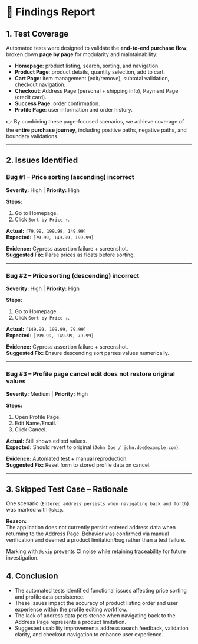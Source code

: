 # 📝 Findings Report  

## 1. Test Coverage  
Automated tests were designed to validate the **end-to-end purchase flow**, broken down **page by page** for modularity and maintainability:  

- **Homepage**: product listing, search, sorting, and navigation.  
- **Product Page**: product details, quantity selection, add to cart.  
- **Cart Page**: item management (edit/remove), subtotal validation, checkout navigation.  
- **Checkout**: Address Page (personal + shipping info), Payment Page (credit card).  
- **Success Page**: order confirmation.  
- **Profile Page**: user information and order history.  

👉 By combining these page-focused scenarios, we achieve coverage of the **entire purchase journey**, including positive paths, negative paths, and boundary validations.  

---

## 2. Issues Identified  

### Bug #1 – Price sorting (ascending) incorrect  
**Severity:** High | **Priority:** High  

**Steps:**  
1. Go to Homepage.  
2. Click `Sort by Price ↑`.  

**Actual:** `[79.99, 199.99, 149.99]`  
**Expected:** `[79.99, 149.99, 199.99]`  

**Evidence:** Cypress assertion failure + screenshot.  
**Suggested Fix:** Parse prices as floats before sorting.  

---

### Bug #2 – Price sorting (descending) incorrect  
**Severity:** High | **Priority:** High  

**Steps:**  
1. Go to Homepage.  
2. Click `Sort by Price ↓`.  

**Actual:** `[149.99, 199.99, 79.99]`  
**Expected:** `[199.99, 149.99, 79.99]`  

**Evidence:** Cypress assertion failure + screenshot.  
**Suggested Fix:** Ensure descending sort parses values numerically.  

---

### Bug #3 – Profile page cancel edit does not restore original values  
**Severity:** Medium | **Priority:** High  

**Steps:**  
1. Open Profile Page.  
2. Edit Name/Email.  
3. Click Cancel.  

**Actual:** Still shows edited values.  
**Expected:** Should revert to original (`John Doe / john.doe@example.com`).  

**Evidence:** Automated test + manual reproduction.  
**Suggested Fix:** Reset form to stored profile data on cancel.  

---

## 3. Skipped Test Case – Rationale  
One scenario (`Entered address persists when navigating back and forth`) was marked with `@skip`.  

**Reason:**  
The application does not currently persist entered address data when returning to the Address Page. Behavior was confirmed via manual verification and deemed a product limitation/bug rather than a test failure.  

Marking with `@skip` prevents CI noise while retaining traceability for future investigation.  

## 4. Conclusion  
- The automated tests identified functional issues affecting price sorting and profile data persistence.  
- These issues impact the accuracy of product listing order and user experience within the profile editing workflow.  
- The lack of address data persistence when navigating back to the Address Page represents a product limitation.  
- Suggested usability improvements address search feedback, validation clarity, and checkout navigation to enhance user experience.
